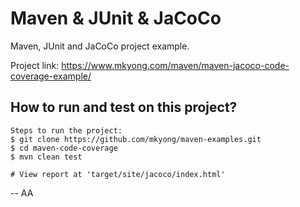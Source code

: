 # Maven & JUnit & JaCoCo
Maven, JUnit and JaCoCo project example.

Project link: https://www.mkyong.com/maven/maven-jacoco-code-coverage-example/

## How to run and test on this project?
```
Steps to run the project:
$ git clone https://github.com/mkyong/maven-examples.git
$ cd maven-code-coverage
$ mvn clean test

# View report at 'target/site/jacoco/index.html'
```
-- AA
